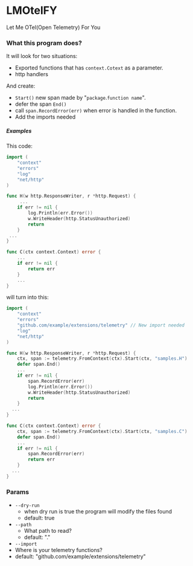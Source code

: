 # LMOtelFY

Let Me OTel(Open Telemetry) For You

### What this program does?
It will look for two situations:
 - Exported functions that has `context.Cotext` as a parameter.
 - http handlers
 
And create:
- `Start()` new span made by "`package`.`function name`".
- defer the span `End()`
- call `span.RecordError(err)` when error is handled in the function.
- Add the imports needed

##### Examples
This code:
```go
import (
	"context"
	"errors"
	"log"
	"net/http"
)

func H(w http.ResponseWriter, r *http.Request) {
	 ...
	if err != nil {
		log.Println(err.Error())
		w.WriteHeader(http.StatusUnauthorized)
		return
	}
 ...
}

func C(ctx context.Context) error {
	...
	if err != nil {
		return err
	}
	...
}
```

will turn into this:
```go 
import (
	"context"
	"errors"
	"github.com/example/extensions/telemetry" // New import needed
	"log"
	"net/http"
)

func H(w http.ResponseWriter, r *http.Request) {
	ctx, span := telemetry.FromContext(ctx).Start(ctx, "samples.H")
	defer span.End()
	...
	if err != nil {
		span.RecordError(err)
		log.Println(err.Error())
		w.WriteHeader(http.StatusUnauthorized)
		return
	}
  ...
}

func C(ctx context.Context) error {
	ctx, span := telemetry.FromContext(ctx).Start(ctx, "samples.C")
	defer span.End()
	...
	if err != nil {
		span.RecordError(err)
		return err
	}
  ...
}
```

### Params
- `--dry-run`
  - when dry run is true the program will modify the files found
  - default: true
- `--path`
  - What path to read?
  - default: "."
- `--import`
 - Where is your telemetry functions?
 - default: "github.com/example/extensions/telemetry"


